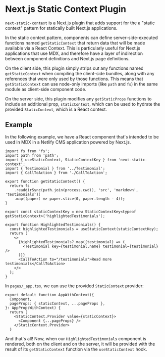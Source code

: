 # Next.js Static Context Plugin

`next-static-context` is a Next.js plugin that adds support for the a "static context" pattern for statically built Next.js applications. 

In the static context pattern, components can define server-side-executed functions named `getStaticContext` that return data that will be made available via a React Context. This is particularly useful for Next.js applications that use MDX, and therefore have a layer of indirection between component definitions and Next.js page definitions.

On the client side, this plugin simply strips out any functions named `getStaticContext` when compiling the client-side bundles, along with any references that were only used by those functions. This means that `getStaticContext` can use node-only imports (like `path` and `fs`) in the same module as client-side component code.

On the server side, this plugin modifies any `getStaticProps` functions to include an additional prop, `staticContext`, which can be used to hydrate the provided `StaticContext`, which is a React context.

## Example

In the following example, we have a React component that's intended to be used in MDX in a Netlify CMS application powered by Next.js.


```tsx
import fs from 'fs';
import path from 'path';
import { useStaticContext, StaticContextKey } from 'next-static-context';
import { Testimonial } from '../Testimonial';
import { CallToAction } from './CallToAction';

export function getStaticContext() {
  return fs
    .readdirSync(path.join(process.cwd(), 'src', 'markdown', 'testimonials'))
    .map((paper) => paper.slice(0, paper.length - 4));
}

export const staticContextKey = new StaticContextKey<typeof getStaticContext>('highlightedTestimonials');

export function HighlightedTestimonials() {
  const highlightedTestimonials = useStaticContext(staticContextKey);
  return (
    <>
      {highlightedTestimonials?.map((testimonial) => (
        <Testimonial key={testimonial.name} testimonial={testimonial} />
      ))}
      <CallToAction to="/testimonials">Read more testimonials</CallToAction>
    </>
  );
}
```

In `pages/_app.tsx`, we can use the provided `StaticContext` provider:

```tsx
export default function AppWithContext({
  Component,
  pageProps: { staticContext, ...pageProps },
}: AppPropsWithContext) {
  return (
    <StaticContext.Provider value={staticContext}>
      <Component {...pageProps} />
    </StaticContext.Provider>
  )
```

And that's all! Now, when our `HighlightedTestimonials` component is rendered, both on the client and on the server, it will be provided with the result of its `getStaticContext` function via the `useStaticContext` hook.

